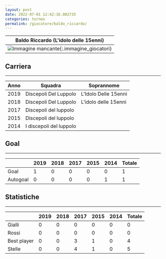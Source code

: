 ```yaml
---
layout: post
date: 2022-07-01 12:42:16.002735
categories: torneo
permalink: /giocatore/baldo_riccardo/
---
```

<link rel='stylesheets' href='./../assets/giocatori.css'>

| Baldo Riccardo (L'idolo delle 15enni) |
|:-----:|
| ![Immagine mancante]('./../../assets/giocatori/baldo_riccardo.png){:.immagine_giocatori} |


## Carriera
----

|Anno|Squadra|Soprannome|
|:---:|---|---|
|2019|Discepoli Del Luppolo|L'Idolo Delle 15enni|
|2018|Discepoli Del Luppolo|L'idolo delle 15enni|
|2017|Discepoli del luppolo||
|2015|Discepoli del luppolo||
|2014|I discepoli del luppolo||


## Goal
----

| |2019|2018|2017|2015|2014| Totale |
|---|---|---|---|---|---|---|
|Goal|1|0|0|0|0|1|
|Autogoal|0|0|0|0|1|1|


## Statistiche
----

| |2019|2018|2017|2015|2014| Totale |
|---|---|---|---|---|---|---|
|Gialli|0|0|0|0|0|0|
|Rossi|0|0|0|0|0|0|
|Best player|0|0|3|1|0|4|
|Stelle|0|0|4|1|0|5|